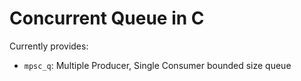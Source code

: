# Concurrent Queue in C

Currently provides:

- `mpsc_q`: Multiple Producer, Single Consumer bounded size queue
